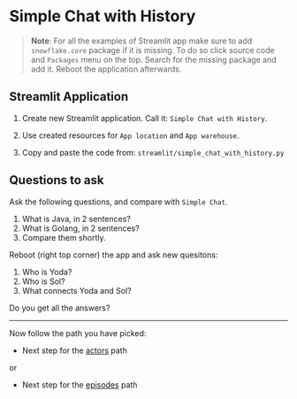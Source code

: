# Simple Chat with History

> **Note**: For all the examples of Streamlit app make sure
> to add `snowflake.core` package if it is missing. To do
> so click source code and `Packages` menu on the top.
> Search for the missing package and add it. Reboot the
> application afterwards.

## Streamlit Application

1. Create new Streamlit application. Call it: `Simple Chat with History`.

1. Use created resources for `App location` and `App warehouse`.

1. Copy and paste the code from: `streamlit/simple_chat_with_history.py`

## Questions to ask

Ask the following questions, and compare with `Simple Chat`.

1. What is Java, in 2 sentences?
1. What is Golang, in 2 sentences?
1. Compare them shortly.

Reboot (right top corner) the app and ask new quesitons:

1. Who is Yoda?
1. Who is Sol?
1. What connects Yoda and Sol?

Do you get all the answers?

---

Now follow the path you have picked:

* Next step for the [actors](Path_Actors-Enrich.md) path

or

* Next step for the [episodes](Path_Episodes-Enrich.md) path
